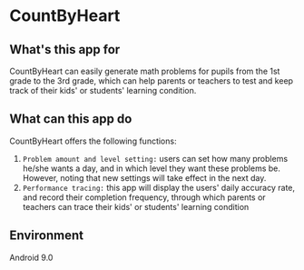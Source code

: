 # CountByHeart
## What's this app for
CountByHeart can easily generate math problems for pupils from the 1st grade to the 3rd grade, which can help parents or teachers to test and keep track of 
their kids' or students' learning condition.
## What can this app do
CountByHeart offers the following functions: <br>
1. `Problem amount and level setting:` users can set how many problems he/she wants a day, and in which level they want these problems be. However, noting that new settings will take effect in the next day. 
2. `Performance tracing:` this app will display the users' daily accuracy rate, and record their completion frequency, through which parents or teachers can trace their kids' or students' learning condition 
## Environment
Android 9.0
